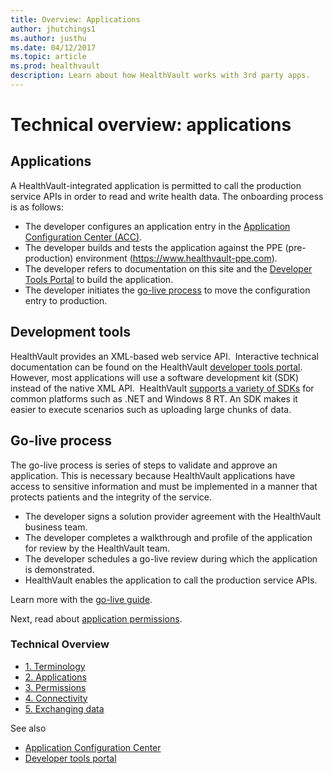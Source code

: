 ```yaml
---
title: Overview: Applications
author: jhutchings1
ms.author: justhu
ms.date: 04/12/2017
ms.topic: article
ms.prod: healthvault
description: Learn about how HealthVault works with 3rd party apps. 
---
```


Technical overview: applications
================================

Applications
------------

A HealthVault-integrated application is permitted to call the production service APIs in order to read and write health data. The onboarding process is as follows:

-   The developer configures an application entry in the [Application Configuration Center (ACC)](https://config.healthvault-ppe.com).
-   The developer builds and tests the application against the PPE (pre-production) environment (<https://www.healthvault-ppe.com>).
-   The developer refers to documentation on this site and the [Developer Tools Portal](https://developer.healthvault.com) to build the application.
-   The developer initiates the <a href="/healthvault/publishing/go-live" id="Introduction_14442_17">go-live process</a> to move the configuration entry to production.

Development tools
-----------------

HealthVault provides an XML-based web service API.  Interactive technical documentation can be found on the HealthVault [developer tools portal](https://developer.healthvault.com). However, most applications will use a software development kit (SDK) instead of the native XML API.  HealthVault <a href="https://msdn.microsoft.com/en-US/HealthVault/dn798744" id="Introduction_14442_21">supports a variety of SDKs</a> for common platforms such as .NET and Windows 8 RT. An SDK makes it easier to execute scenarios such as uploading large chunks of data.

Go-live process
---------------

The go-live process is series of steps to validate and approve an application. This is necessary because HealthVault applications have access to sensitive information and must be implemented in a manner that protects patients and the integrity of the service.

-   The developer signs a solution provider agreement with the HealthVault business team.
-   The developer completes a walkthrough and profile of the application for review by the HealthVault team.
-   The developer schedules a go-live review during which the application is demonstrated.
-   HealthVault enables the application to call the production service APIs.

Learn more with the <a href="/healthvault/publishing/go-live" id="Introduction_14442_20">go-live guide</a>.

Next, read about <a href="/healthvault/inroduction/technical-overview-permissions" id="Introduction_14442_16">application permissions</a>.

<span id="singleColInThreeColLayout"></span>

### Technical Overview

-   <a href="technical-overview" id="RightRailLinkListSection_14442_10">1. Terminology</a>
-   <a href="technical-overview-applications" id="RightRailLinkListSection_14442_11">2. Applications</a>
-   <a href="technical-overview-permissions" id="RightRailLinkListSection_14442_12">3. Permissions</a>
-   <a href="technical-overview-connectivity" id="RightRailLinkListSection_14442_13">4. Connectivity</a>
-   <a href="technical-overview-exchanging-data" id="RightRailLinkListSection_14442_14">5. Exchanging data</a>

See also

-   <a href="https://config.healthvault-ppe.com" id="RightRailLinkListSection_14442_9">Application Configuration Center</a>
-   <a href="https://developer.healthvault.com" id="RightRailLinkListSection_14442_18">Developer tools portal</a>
